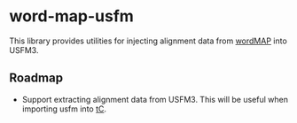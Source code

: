 # word-map-usfm
This library provides utilities for injecting alignment data from [wordMAP](https://github.com/translationCoreApps/word-map) into USFM3.



## Roadmap

* Support extracting alignment data from USFM3. This will be useful when importing usfm into [tC](https://github.com/unfoldingWord-dev/translationCore).
